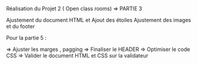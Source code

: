 Réalisation du Projet 2 ( Open class rooms) => PARTIE 3

Ajustement du document HTML et Ajout des étoiles 
Ajustement des images et du footer 

Pour la partie 5 :

=> Ajuster les marges , pagging
=> Finaliser le HEADER
=> Optimiser le code CSS 
=> Valider le document HTML et CSS sur la validateur